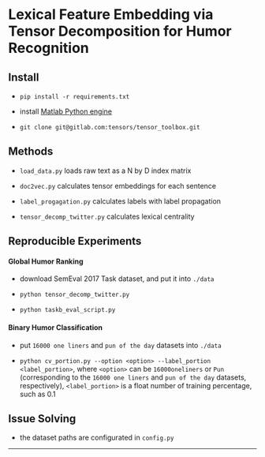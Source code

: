 # Lexical Feature Embedding via Tensor Decomposition for Humor Recognition

## Install

* `pip install -r requirements.txt`

* install [Matlab Python engine](https://www.mathworks.com/help/matlab/matlab_external/install-the-matlab-engine-for-python.html)

* `git clone git@gitlab.com:tensors/tensor_toolbox.git`

## Methods

* `load_data.py` loads raw text as a N by D index matrix

* `doc2vec.py` calculates tensor embeddings for each sentence

* `label_progagation.py` calculates labels with label propagation

* `tensor_decomp_twitter.py` calculates lexical centrality

## Reproducible Experiments

####  Global Humor Ranking

* download SemEval 2017 Task dataset, and put it into `./data`

* `python tensor_decomp_twitter.py`

* `python taskb_eval_script.py`

####  Binary Humor Classification

* put `16000 one liners` and `pun of the day` datasets into `./data`

* `python cv_portion.py --option <option> --label_portion <label_portion>`, where `<option>` can be `16000oneliners` or `Pun` (corresponding to the `16000 one liners` and `pun of the day` datasets, respectively), `<label_portion>` is a float number of training percentage, such as 0.1

## Issue Solving

* the dataset paths are configurated in `config.py`

----